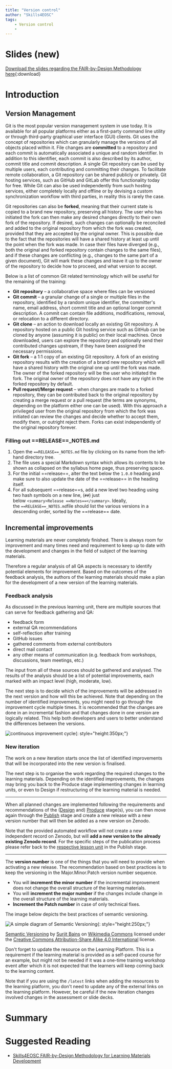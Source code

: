 ```yaml
---
title: "Version control"
author: "Skills4EOSC"
tags: 
    - Version control
    - 
---
```


# Slides (new)

[Download the slides regarding the FAIR-by-Design Methodology here](https://github.com/FAIR-by-Design-Methodology/IDCC24workshop/raw/main/resources/02%20Skills4EOSC/Skills4EOSC-IDCCworkshop_FAIR-by-Design_Methodology.pptx){:download}


# Introduction

## Version Management

Git is the most popular version management system in use today. It is available for all popular platforms either as a first-party command line utility or through third-party graphical user interface (GUI) clients. Git uses the concept of repositories which can granularly manage the versions of all objects placed within it. File changes are **committed** to a repository and each commit is automatically associated a unique and random identifier. In addition to this identifier, each commit is also described by its author, commit title and commit description. A single Git repository can be used by multiple users, each contributing and committing their changes. To facilitate remote collaboration, a Git repository can be shared publicly or privately. Git hosting services, such as GitHub and GitLab offer this functionality today for free. While Git can also be used independently from such hosting services, either completely locally and offline or by devising a custom synchronization workflow with third parties, in reality this is rarely the case. 

Git repositories can also be **forked**, meaning that their current state is copied to a brand new repository, preserving all history. The user who has initiated the fork can then make any desired changes directly to their own fork of the repository. If desired, such changes can optionally be reconciled and added to the original repository from which the fork was created, provided that they are accepted by the original owner. This is possible due to the fact that the repositories will have a shared history at least up until the point when the fork was made. In case their files have diverged (e.g., both the original and forked repository contain changes to the same files), and if these changes are conflicting (e.g., changes to the same part of a given document), Git will mark these changes and leave it up to the owner of the repository to decide how to proceed, and what version to accept. 

Below is a list of common Git related terminology which will be useful for the remaining of the training:

 - **Git repository** – a collaborative space where files can be versioned
 - **Git commit** – a granular change of a single or multiple files in the repository, identified by a random unique identifier, the committer's name, email address, short commit title and an optional longer commit description. A commit can contain file additions, modifications, removal, or relocation to a different directory.
 - **Git clone** – an action to download locally an existing Git repository. A repository hosted on a public Git hosting service such as GitHub can be cloned by anyone (assuming it is public) on their local machines. Once downloaded, users can explore the repository and optionally send their contributed changes upstream, if they have been assigned the necessary permissions.
 - **Git fork** – a 1:1 copy of an existing Git repository. A fork of an existing repository results with the creation of a brand new repository which will have a shared history with the original one up until the fork was made. The owner of the forked repository will be the user who initiated the fork. The original owner of the repository does not have any right in the forked repository by default. 
- **Pull request/Merge request** – when changes are made to a forked repository, they can be contributed back to the original repository by creating a merge request or a pull request (the terms are synonyms, depending on the platform either one can be used). With this approach a privileged user from the original repository from which the fork was initiated can review the changes and decide whether to accept them, modify them, or outright reject them. Forks can exist independently of the original repository forever.




### Filling out ==RELEASE==_NOTES.md

1. Open the `==RELEASE==_NOTES.md` file by clicking on its name from the left-hand directory tree.
2. The file uses a special Markdown syntax which allows its contents to be shown as collapsed on the syllabus home page, thus preserving space. 
3. For the initial ==release==, alter the text below the `1.0.0` heading and make sure to also update the date of the ==release== in the heading itself.
4. For all subsequent ==release==s, add a new level two heading using two hash symbols on a new line, (`##`) just below `<summary>Release ==Notes==</summary>`. Ideally, the `==RELEASE==_NOTES.md`file should list the various versions in a descending order, sorted by the ==release== date.

## Incremental improvements 

Learning materials are never completely finished. There is always room for improvement and many times need and requirement to keep up to date with the development and changes in the field of subject of the learning materials.

Therefore a regular analysis of all QA aspects is necessary to identify potential elements for improvement. Based on the outcomes of the feedback analysis, the authors of the learning materials should make a plan for the development of a new version of the learning materials. 
 
### Feedback analysis 

As discussed in the previous learning unit, there are multiple sources that can serve for feedback gathering and QA:

- feedback form
- external QA recommendations
- self-reflection after training 
- GitHub issues
- gathered comments from external contributors
- direct mail contact 
- any other means of communication (e.g. feedback from workshops, discussions, team meetings, etc.)

The input from all of these sources should be gathered and analysed. The results of the analysis should be a list of potential improvements, each marked with an impact level (high, moderate, low). 

The next step is to decide which of the improvements will be addressed in the next version and how will this be achieved. Note that depending on the number of identified improvements, you might need to go through the improvement cycle multiple times. It is recommended that the changes are done in an incremental fashion and that changes done in one version are logically related. This help both developers and users to better understand the differences between the versions.

![continuous improvement cycle](./attachments/improvement.png){: style="height:350px;"}


### New iteration

The work on a new iteration starts once the list of identified improvements that will be incorporated into the new version is finalised.

The next step is to organise the work regarding the required changes to the learning materials. Depending on the identified improvements, the changes may bring you back to the Produce stage implementing changes in learning units, or even to Design if restructuring of the learning material is needed.

---
When all planned changes are implemented following the requirements and recommendations of the ([Design](../../Stage%203%20–%20Design/04-Conceptualisation/04-Conceptualisation.md) and) [Produce](../../Stage%204%20–%20Produce/08-Development%20Tools/08-Introduction%20to%20Markdown%20and%20Git.md) stage(s), you can then move again through the [Publish](../../Stage%205%20–%20Publish/16-Publishing%20Preparations/16-Publishing%20Preparations.md) stage and create a new release with a new version number that will then be added as a new version on Zenodo. 

Note that the provided automated workflow will not create a new independent record on Zenodo, but will **add a new version to the already existing Zenodo record**. For the specific steps of the publication process please refer back to the [respective lesson unit](../../Stage%205%20–%20Publish/17-Zenodo%20Publishing/17-Zenodo%20Publishing.md) in the Publish stage. 

--- 

The **version number** is one of the things that you will need to provide when activating a new release. The recommendation based on best practices is to keep the versioning in the Major.Minor.Patch version number sequence.

- You will **increment the minor number** if the incremental improvement does not change the overall structure of the learning materials.
- You will **increment the major number** if the changes include change in the overall structure of the learning materials.
- **Increment the Patch number** in case of only technical fixes. 

The image below depicts the best practices of semantic versioning.

![A simple diagram of Semantic Versioning](./attachments/Semantic-versioning.png){: style="height:250px;"}

[Semantic Versioning](https://commons.wikimedia.org/wiki/File:Semantic-versioning.svg) by [Surjit Bains](https://commons.wikimedia.org/w/index.php?title=User:SurjBains&action=edit&redlink=1) on [Wikimedia Commons](https://commons.wikimedia.org/) licensed under the [Creative Commons Attribution-Share Alike 4.0 International](https://creativecommons.org/licenses/by-sa/4.0/deed.en) license.

Don't forget to update the resource on the Learning Platform. This is a requirement if the learning material is provided as a self-paced course for an example, but might not be needed if it was a one-time training workshop event after which it is not expected that the learners will keep coming back to the learning content.

Note that if you are using the `/latest` links when adding the resources to the learning platform, you don't need to update any of the external links on the learning platform. However, be careful if the new iteration changes involved changes in the assessment or slide decks. 


# Summary 



# Suggested Reading

- [Skills4EOSC FAIR-by-Design Methodology for Learning Materials Development](https://zenodo.org/records/8419242)



